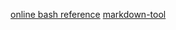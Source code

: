[online bash reference](https://www.gnu.org/software/bash/manual/bash.html)
[markdown-tool](misc/markdown_cheatsheet.md)
